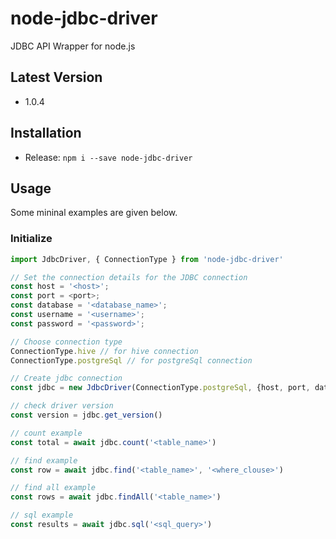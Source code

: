 # node-jdbc-driver
JDBC API Wrapper for node.js

## Latest Version
- 1.0.4

## Installation
- Release: ```npm i --save node-jdbc-driver```

## Usage
Some mininal examples are given below.

### Initialize
```javascript
import JdbcDriver, { ConnectionType } from 'node-jdbc-driver'

// Set the connection details for the JDBC connection
const host = '<host>';
const port = <port>;
const database = '<database_name>';
const username = '<username>';
const password = '<password>';

// Choose connection type
ConnectionType.hive // for hive connection
ConnectionType.postgreSql // for postgreSql connection

// Create jdbc connection
const jdbc = new JdbcDriver(ConnectionType.postgreSql, {host, port, database, username, password})

// check driver version
const version = jdbc.get_version()

// count example
const total = await jdbc.count('<table_name>')

// find example
const row = await jdbc.find('<table_name>', '<where_clouse>')

// find all example
const rows = await jdbc.findAll('<table_name>')

// sql example
const results = await jdbc.sql('<sql_query>')
```




